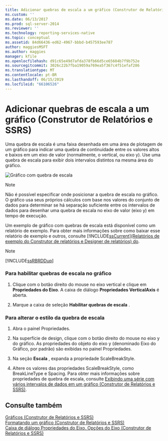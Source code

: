 ```yaml
---
title: Adicionar quebras de escala a um gráfico (Construtor de Relatórios e SSRS) | Microsoft Docs
ms.custom: ''
ms.date: 06/13/2017
ms.prod: sql-server-2014
ms.reviewer: ''
ms.technology: reporting-services-native
ms.topic: conceptual
ms.assetid: 84d66436-ed62-4967-bbbd-b457593ee787
author: maggiesMSFT
ms.author: maggies
manager: kfile
ms.openlocfilehash: d91c65e49d7afda378fb66d5ce65604b7f9b752e
ms.sourcegitcommit: 3026c22b7fba19059a769ea5f367c4f51efaf286
ms.translationtype: MT
ms.contentlocale: pt-BR
ms.lasthandoff: 06/15/2019
ms.locfileid: "66106526"
---
```

# <a name="add-scale-breaks-to-a-chart-report-builder-and-ssrs"></a>Adicionar quebras de escala a um gráfico (Construtor de Relatórios e SSRS)
  Uma quebra de escala é uma faixa desenhada em uma área de plotagem de um gráfico para indicar uma quebra de continuidade entre os valores altos e baixos em um eixo de valor (normalmente, o vertical, ou eixo y). Use uma quebra de escala para exibir dois intervalos distintos na mesma área do gráfico.  
  
 ![Gráfico com quebra de escala](../media/rs-multipledatarangeschart-scalebreak.gif "Gráfico com quebra de escala")  
  
> [!NOTE]  
>  Não é possível especificar onde posicionar a quebra de escala no gráfico. O gráfico usa seus próprios cálculos com base nos valores do conjunto de dados para determinar se há separação suficiente entre os intervalos de dados para desenhar uma quebra de escala no eixo de valor (eixo y) em tempo de execução.  
  
 Um exemplo de gráfico com quebras de escala está disponível como um relatório de exemplo. Para obter mais informações sobre como baixar esse relatório de exemplo e outros, consulte [!INCLUDE[ssCurrent](../../includes/sscurrent-md.md)][(Relatórios de exemplo do Construtor de relatórios e Designer de relatórios) do](https://go.microsoft.com/fwlink/?LinkId=198283).  
  
> [!NOTE]  
>  [!INCLUDE[ssRBRDDup](../../includes/ssrbrddup-md.md)]  
  
### <a name="to-enable-scale-breaks-on-the-chart"></a>Para habilitar quebras de escala no gráfico  
  
1.  Clique com o botão direito do mouse no eixo vertical e clique em **Propriedades do Eixo**. A caixa de diálogo **Propriedades VerticalAxis** é aberta.  
  
2.  Marque a caixa de seleção **Habilitar quebras de escala** .  
  
### <a name="to-change-the-style-of-the-scale-break"></a>Para alterar o estilo da quebra de escala  
  
1.  Abra o painel Propriedades.  
  
2.  Na superfície de design, clique com o botão direito do mouse no eixo y do gráfico. As propriedades do objeto do eixo y (denominado Eixo do Gráfico, por padrão) são exibidas no painel Propriedades.  
  
3.  Na seção **Escala** , expanda a propriedade ScaleBreakStyle.  
  
4.  Altere os valores das propriedades ScaleBreakStyle, como BreakLineType e Spacing. Para obter mais informações sobre propriedades de quebra de escala, consulte [Exibindo uma série com vários intervalos de dados em um gráfico &#40;Construtor de Relatórios e SSRS&#41;](displaying-a-series-with-multiple-data-ranges-on-a-chart.md).  
  
## <a name="see-also"></a>Consulte também  
 [Gráficos &#40;Construtor de Relatórios e SSRS&#41;](charts-report-builder-and-ssrs.md)   
 [Formatando um gráfico &#40;Construtor de Relatórios e SSRS&#41;](formatting-a-chart-report-builder-and-ssrs.md)   
 [Caixa de diálogo Propriedades do Eixo, Opções do Eixo &#40;Construtor de Relatórios e SSRS&#41;](../axis-properties-dialog-box-axis-options-report-builder-and-ssrs.md)  
  
  
